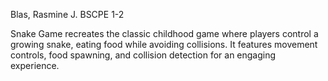 Blas, Rasmine J.
BSCPE 1-2

Snake Game 
recreates the classic childhood game where players control a growing snake, eating food while avoiding collisions. 
It features movement controls, food spawning, and collision detection for an engaging experience.
